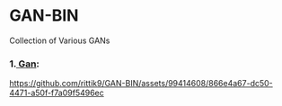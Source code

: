 # GAN-BIN
Collection of Various GANs<br>
### 1.[ Gan](https://arxiv.org/pdf/1406.2661.pdf): <br>

https://github.com/rittik9/GAN-BIN/assets/99414608/866e4a67-dc50-4471-a50f-f7a09f5496ec

